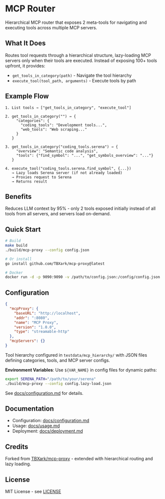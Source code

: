 # MCP Router

Hierarchical MCP router that exposes 2 meta-tools for navigating and executing tools across multiple MCP servers.

## What It Does

Routes tool requests through a hierarchical structure, lazy-loading MCP servers only when their tools are executed. Instead of exposing 100+ tools upfront, it provides:
- `get_tools_in_category(path)` - Navigate the tool hierarchy
- `execute_tool(tool_path, arguments)` - Execute tools by path

## Example Flow

```
1. List tools → ["get_tools_in_category", "execute_tool"]

2. get_tools_in_category("") → {
     "categories": {
       "coding_tools": "Development tools...",
       "web_tools": "Web scraping..."
     }
   }

3. get_tools_in_category("coding_tools.serena") → {
     "overview": "Semantic code analysis",
     "tools": {"find_symbol": "...", "get_symbols_overview": "..."}
   }

4. execute_tool("coding_tools.serena.find_symbol", {...})
   → Lazy loads Serena server (if not already loaded)
   → Proxies request to Serena
   → Returns result
```

## Benefits

Reduces LLM context by 95% - only 2 tools exposed initially instead of all tools from all servers, and servers load on-demand.

## Quick Start

```bash
# Build
make build
./build/mcp-proxy --config config.json

# Or install
go install github.com/TBXark/mcp-proxy@latest

# Docker
docker run -d -p 9090:9090 -v /path/to/config.json:/config/config.json ghcr.io/tbxark/mcp-proxy:latest
```

## Configuration

```json
{
  "mcpProxy": {
    "baseURL": "http://localhost",
    "addr": ":8080",
    "name": "MCP Proxy",
    "version": "1.0.0",
    "type": "streamable-http"
  },
  "mcpServers": {}
}
```

Tool hierarchy configured in `testdata/mcp_hierarchy/` with JSON files defining categories, tools, and MCP server configs.

**Environment Variables**: Use `${VAR_NAME}` in config files for dynamic paths:
```bash
export SERENA_PATH="/path/to/your/serena"
./build/mcp-proxy --config config.lazy-load.json
```

See [docs/configuration.md](docs/CONFIGURATION.md) for details.

## Documentation

- Configuration: [docs/configuration.md](docs/CONFIGURATION.md)
- Usage: [docs/usage.md](docs/USAGE.md)
- Deployment: [docs/deployment.md](docs/DEPLOYMENT.md)

## Credits

Forked from [TBXark/mcp-proxy](https://github.com/TBXark/mcp-proxy) - extended with hierarchical routing and lazy loading.

## License

MIT License - see [LICENSE](LICENSE)
